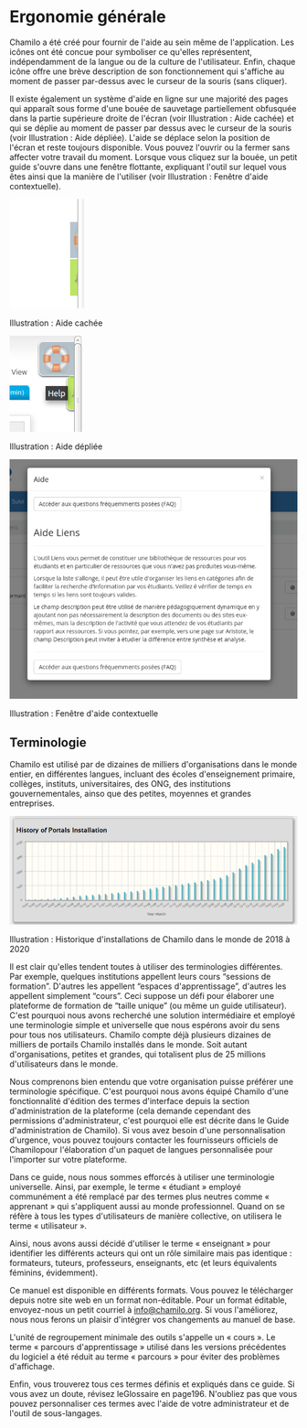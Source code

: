 # Ergonomie générale

Chamilo a été créé pour fournir de l'aide au sein même de l'application. Les icônes ont été concue pour symboliser ce qu'elles représentent, indépendamment de la langue ou de la culture de l'utilisateur. Enfin, chaque icône offre une brève description de son fonctionnement qui s'affiche au moment de passer par-dessus avec le curseur de la souris \(sans cliquer\).

Il existe également un système d'aide en ligne sur une majorité des pages qui apparaît sous forme d'une bouée de sauvetage partiellement obfusquée dans la partie supérieure droite de l'écran \(voir Illustration : Aide cachée\) et qui se déplie au moment de passer par dessus avec le curseur de la souris \(voir Illustration : Aide dépliée\). L'aide se déplace selon la position de l'écran et reste toujours disponible. Vous pouvez l'ouvrir ou la fermer sans affecter votre travail du moment. Lorsque vous cliquez sur la bouée, un petit guide s'ouvre dans une fenêtre flottante, expliquant l'outil sur lequel vous êtes ainsi que la manière de l'utiliser \(voir Illustration : Fenêtre d'aide contextuelle\).

![](../../.gitbook/assets/images3%20%2811%29.png)

Illustration : Aide cachée

![](../../.gitbook/assets/illustration_4%20%287%29.png)

Illustration : Aide dépliée

![](../../.gitbook/assets/images5.png)

Illustration : Fenêtre d'aide contextuelle

## Terminologie <a id="terminologie"></a>

Chamilo est utilisé par de dizaines de milliers d'organisations dans le monde entier, en différentes langues, incluant des écoles d'enseignement primaire, collèges, instituts, universitaires, des ONG, des institutions gouvernementales, ainso que des petites, moyennes et grandes entreprises.

![](../../.gitbook/assets/images4.png)

Illustration : Historique d'installations de Chamilo dans le monde de 2018 à 2020

Il est clair qu'elles tendent toutes à utiliser des terminologies différentes. Par exemple, quelques institutions appellent leurs cours “sessions de formation”. D'autres les appellent “espaces d'apprentissage”, d'autres les appellent simplement “cours”. Ceci suppose un défi pour élaborer une plateforme de formation de “taille unique” \(ou même un guide utilisateur\). C'est pourquoi nous avons recherché une solution intermédiaire et employé une terminologie simple et universelle que nous espérons avoir du sens pour tous nos utilisateurs. Chamilo compte déjà plusieurs dizaines de milliers de portails Chamilo installés dans le monde. Soit autant d'organisations, petites et grandes, qui totalisent plus de 25 millions d'utilisateurs dans le monde.


Nous comprenons bien entendu que votre organisation puisse préférer une terminologie spécifique. C'est pourquoi nous avons équipé Chamilo d'une fonctionnalité d'édition des termes d'interface depuis la section d'administration de la plateforme \(cela demande cependant des permissions d'administrateur, c'est pourquoi elle est décrite dans le Guide d'administration de Chamilo\). Si vous avez besoin d'une personnalisation d'urgence, vous pouvez toujours contacter les fournisseurs officiels de Chamilopour l'élaboration d'un paquet de langues personnalisée pour l'importer sur votre plateforme.

Dans ce guide, nous nous sommes efforcés à utiliser une terminologie universelle. Ainsi, par exemple, le terme « étudiant » employé communément a été remplacé par des termes plus neutres comme « apprenant » qui s'appliquent aussi au monde professionnel. Quand on se réfère à tous les types d'utilisateurs de manière collective, on utilisera le terme « utilisateur ».

Ainsi, nous avons aussi décidé d'utiliser le terme « enseignant » pour identifier les différents acteurs qui ont un rôle similaire mais pas identique : formateurs, tuteurs, professeurs, enseignants, etc \(et leurs équivalents féminins, évidemment\).

Ce manuel est disponible en différents formats. Vous pouvez le télécharger depuis notre site web en un format non-éditable. Pour un format éditable, envoyez-nous un petit courriel à info@chamilo.org. Si vous l'améliorez, nous nous ferons un plaisir d'intégrer vos changements au manuel de base.

L'unité de regroupement minimale des outils s'appelle un « cours ». Le terme « parcours d'apprentissage » utilisé dans les versions précédentes du logiciel a été réduit au terme « parcours » pour éviter des problèmes d'affichage.

Enfin, vous trouverez tous ces termes définis et expliqués dans ce guide. Si vous avez un doute, révisez leGlossaire en page196. N'oubliez pas que vous pouvez personnaliser ces termes avec l'aide de votre administrateur et de l'outil de sous-langages.

